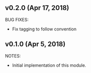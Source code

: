 ## v0.2.0 (Apr 17, 2018)

BUG FIXES:

* Fix tagging to follow convention

## v0.1.0 (Apr 5, 2018)

NOTES:
* Initial implementation of this module.

